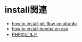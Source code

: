 # install関連
* [how to install git-flow on ubuntu](index.html#install/git-flow.md)
* [how to install numba on osx](index.html#install/namba.md)
* [PHPのビルド](index.html#install/phpbrew.md)

